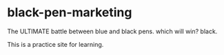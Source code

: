 black-pen-marketing
===================

The ULTIMATE battle between blue and black pens. which will win? black.

This is a practice site for learning. 